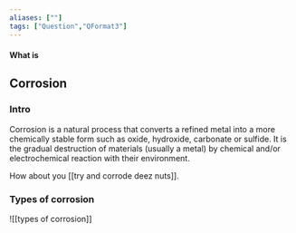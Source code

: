 ```yaml
---
aliases: [""]
tags: ["Question","QFormat3"]
---
```


#### What is
## Corrosion
### Intro
Corrosion is a natural process that converts a refined metal into a more chemically stable form such as oxide, hydroxide, carbonate or sulfide. It is the gradual destruction of materials (usually a metal) by chemical and/or electrochemical reaction with their environment.

How about you [[try and corrode deez nuts]].


### Types of corrosion

![[types of corrosion]]
